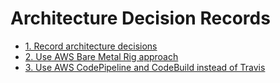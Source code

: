# Architecture Decision Records

* [1. Record architecture decisions](0001-record-architecture-decisions.md)
* [2. Use AWS Bare Metal Rig approach](0002-use-aws-bare-metal-rig-approach.md)
* [3. Use AWS CodePipeline and CodeBuild instead of Travis](0003-use-aws-codepipeline-and-codebuild-instead-of-travis.md)
